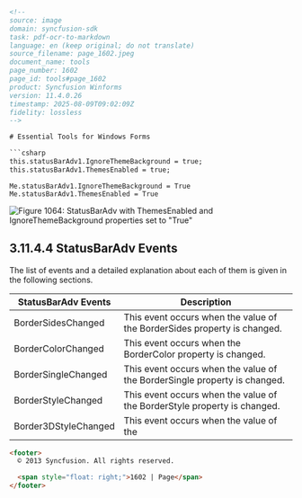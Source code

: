 ```html
<!-- 
source: image
domain: syncfusion-sdk
task: pdf-ocr-to-markdown
language: en (keep original; do not translate)
source_filename: page_1602.jpeg
document_name: tools
page_number: 1602
page_id: tools#page_1602
product: Syncfusion Winforms
version: 11.4.0.26
timestamp: 2025-08-09T09:02:09Z
fidelity: lossless
-->

# Essential Tools for Windows Forms

```csharp
this.statusBarAdv1.IgnoreThemeBackground = true;
this.statusBarAdv1.ThemesEnabled = true;
```

```vb.net
Me.statusBarAdv1.IgnoreThemeBackground = True
Me.statusBarAdv1.ThemesEnabled = True
```

![Figure 1064: StatusBarAdv with ThemesEnabled and IgnoreThemeBackground properties set to "True"](image-of-statusbaradv-renders.png)

## 3.11.4.4 StatusBarAdv Events

The list of events and a detailed explanation about each of them is given in the following sections.

| StatusBarAdv Events                   | Description                                                                 |
|---------------------------------------|-----------------------------------------------------------------------------|
| BorderSidesChanged                   | This event occurs when the value of the BorderSides property is changed.    |
| BorderColorChanged                   | This event occurs when the BorderColor property is changed.                 |
| BorderSingleChanged                  | This event occurs when the value of the BorderSingle property is changed.    |
| BorderStyleChanged                   | This event occurs when the value of the BorderStyle property is changed.     |
| Border3DStyleChanged                 | This event occurs when the value of the                                    |

```html
<footer>
  © 2013 Syncfusion. All rights reserved. 

  <span style="float: right;">1602 | Page</span>
</footer>
```
<!-- tags: [product, module, control, api, version?] keywords: [statusbaradv, themes, themesenabled, ignorethemebackground, events, border properties] -->
```